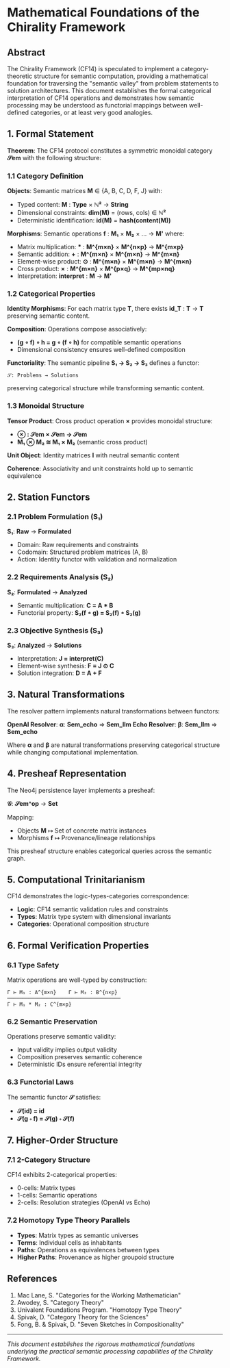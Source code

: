 # Mathematical Foundations of the Chirality Framework

## Abstract

The Chirality Framework (CF14) is speculated to implement a category-theoretic structure for semantic computation, providing a mathematical foundation for traversing the "semantic valley" from problem statements to solution architectures. This document establishes the formal categorical interpretation of CF14 operations and demonstrates how semantic processing may be understood as functorial mappings between well-defined categories, or at least very good analogies.

## 1. Formal Statement

**Theorem**: The CF14 protocol constitutes a symmetric monoidal category **𝒮em** with the following structure:

### 1.1 Category Definition

**Objects**: Semantic matrices **M** ∈ {A, B, C, D, F, J} with:
- Typed content: **M** : **Type** × **ℕ²** → **String**
- Dimensional constraints: **dim(M)** = (rows, cols) ∈ **ℕ²**
- Deterministic identification: **id(M)** = **hash(content(M))**

**Morphisms**: Semantic operations **f** : **M₁** × **M₂** × ... → **M'** where:
- Matrix multiplication: **\*** : **M^{m×n}** × **M^{n×p}** → **M^{m×p}**
- Semantic addition: **+** : **M^{m×n}** × **M^{m×n}** → **M^{m×n}**
- Element-wise product: **⊙** : **M^{m×n}** × **M^{m×n}** → **M^{m×n}**
- Cross product: **×** : **M^{m×n}** × **M^{p×q}** → **M^{mp×nq}**
- Interpretation: **interpret** : **M** → **M'**

### 1.2 Categorical Properties

**Identity Morphisms**: For each matrix type **T**, there exists **id_T** : **T** → **T** preserving semantic content.

**Composition**: Operations compose associatively:
- **(g ∘ f) ∘ h = g ∘ (f ∘ h)** for compatible semantic operations
- Dimensional consistency ensures well-defined composition

**Functoriality**: The semantic pipeline **S₁ → S₂ → S₃** defines a functor:
```
𝒮: Problems → Solutions
```
preserving categorical structure while transforming semantic content.

### 1.3 Monoidal Structure

**Tensor Product**: Cross product operation **×** provides monoidal structure:
- **⊗ : 𝒮em × 𝒮em → 𝒮em**
- **M₁ ⊗ M₂ ≅ M₁ × M₂** (semantic cross product)

**Unit Object**: Identity matrices **I** with neutral semantic content

**Coherence**: Associativity and unit constraints hold up to semantic equivalence

## 2. Station Functors

### 2.1 Problem Formulation (S₁)

**S₁**: **Raw** → **Formulated**
- Domain: Raw requirements and constraints
- Codomain: Structured problem matrices (A, B)
- Action: Identity functor with validation and normalization

### 2.2 Requirements Analysis (S₂)

**S₂**: **Formulated** → **Analyzed**
- Semantic multiplication: **C = A * B**
- Functorial property: **S₂(f ∘ g) = S₂(f) ∘ S₂(g)**

### 2.3 Objective Synthesis (S₃)

**S₃**: **Analyzed** → **Solutions**
- Interpretation: **J = interpret(C)**
- Element-wise synthesis: **F = J ⊙ C**  
- Solution integration: **D = A + F**

## 3. Natural Transformations

The resolver pattern implements natural transformations between functors:

**OpenAI Resolver**: **α**: **Sem_echo** ⇒ **Sem_llm**
**Echo Resolver**: **β**: **Sem_llm** ⇒ **Sem_echo**

Where **α** and **β** are natural transformations preserving categorical structure while changing computational implementation.

## 4. Presheaf Representation

The Neo4j persistence layer implements a presheaf:

**𝒢**: **𝒮em^op** → **Set**

Mapping:
- Objects **M** ↦ Set of concrete matrix instances
- Morphisms **f** ↦ Provenance/lineage relationships

This presheaf structure enables categorical queries across the semantic graph.

## 5. Computational Trinitarianism

CF14 demonstrates the logic-types-categories correspondence:

- **Logic**: CF14 semantic validation rules and constraints
- **Types**: Matrix type system with dimensional invariants
- **Categories**: Operational composition structure

## 6. Formal Verification Properties

### 6.1 Type Safety
Matrix operations are well-typed by construction:
```
Γ ⊢ M₁ : A^{m×n}    Γ ⊢ M₂ : B^{n×p}
─────────────────────────────────────
Γ ⊢ M₁ * M₂ : C^{m×p}
```

### 6.2 Semantic Preservation
Operations preserve semantic validity:
- Input validity implies output validity
- Composition preserves semantic coherence
- Deterministic IDs ensure referential integrity

### 6.3 Functorial Laws
The semantic functor **𝒮** satisfies:
- **𝒮(id) = id**
- **𝒮(g ∘ f) = 𝒮(g) ∘ 𝒮(f)**

## 7. Higher-Order Structure

### 7.1 2-Category Structure
CF14 exhibits 2-categorical properties:
- 0-cells: Matrix types
- 1-cells: Semantic operations  
- 2-cells: Resolution strategies (OpenAI vs Echo)

### 7.2 Homotopy Type Theory Parallels
- **Types**: Matrix types as semantic universes
- **Terms**: Individual cells as inhabitants
- **Paths**: Operations as equivalences between types
- **Higher Paths**: Provenance as higher groupoid structure

## References

1. Mac Lane, S. "Categories for the Working Mathematician"
2. Awodey, S. "Category Theory" 
3. Univalent Foundations Program. "Homotopy Type Theory"
4. Spivak, D. "Category Theory for the Sciences"
5. Fong, B. & Spivak, D. "Seven Sketches in Compositionality"

---

*This document establishes the rigorous mathematical foundations underlying the practical semantic processing capabilities of the Chirality Framework.*